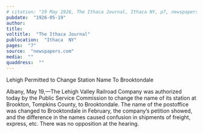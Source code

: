 ```yaml
---
# citation: "19 May 1926, The Ithaca Journal, Ithaca NY, p7, newspapers.com."
pubdate:  "1926-05-19"
author: 
title: 
voltitle:  "The Ithaca Journal"
publocation:  "Ithaca  NY"
pages:  "7"
source:  "newspapers.com"
media:  ""
quaddress:  ""
---
```

Lehigh Permitted to Change Station Name To Brooktondale 

Albany, May 19,—The Lehigh Valley Railroad Company was authorized today by the Public Service Commission to change the name of its station at Brookton, Tompkins County, to Brooktondale. The name of the postoffice was changed to Brooktondale in February, the company’s petition showed, and the difference in the names caused confusion in shipments of freight, express, etc. There was no opposition at the hearing. 
